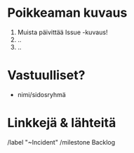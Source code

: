 # Poikkeaman kuvaus

1. Muista päivittää Issue -kuvaus! 
2. ..
3. ..

# Vastuulliset?

* nimi/sidosryhmä

# Linkkejä & lähteitä

/label "~Incident"
/milestone Backlog
